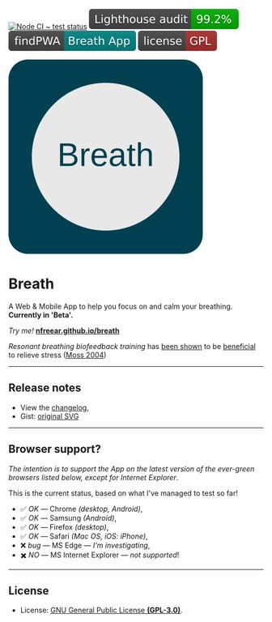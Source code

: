 
[![Node CI ~ test status][gh-badge]][gh-link]
[![Lighthouse audit][lh-badge]][lh-link]
[![Find PWA directory][find-badge]][find-link]
[![License: GPL][gpl-badge]][gpl]

[![Breath Web App][icon]][app]

# Breath #

A Web & Mobile App to help you focus on and calm your breathing.
__Currently in 'Beta'.__

_Try me!_ [__nfreear.github.io/breath__][app]


_Resonant breathing biofeedback training_ has [been shown][sutarto 2012] to be
[beneficial][wp] to relieve stress ([Moss 2004][])

---
## Release notes

 * View the [changelog](./CHANGELOG.md),
 * Gist: [original SVG][gist]

---
## Browser support?

_The intention is to support the App on the latest version of the
ever-green browsers listed below, except for Internet Explorer_.

This is the current status, based on what I've managed to test so far!

 * ✅ _OK_ — Chrome _(desktop, Android)_,
 * ✅ _OK_ — Samsung _(Android)_,
 * ✅ _OK_ — Firefox _(desktop)_,
 * ✅ _OK_ — Safari _(Mac OS, iOS: iPhone)_,
 * ❌ _bug_ — MS Edge — _I'm investigating_,
 * ✖️ _NO_ — MS Internet Explorer — _not supported_!

---
## License

 * License: [GNU General Public License __(GPL-3.0)__][gpl].

[wp]: https://en.wikipedia.org/wiki/Biofeedback#Stress_reduction
  "Biofeedback on Wikipedia."
[sutarto 2012]: https://doi.org/10.1080%2F10803548.2012.11076959
"A.P. Sutarto, M.N.A Wahab & N.M. Zin (2012) Resonant Breathing Biofeedback Training for Stress Reduction Among Manufacturing Operators, Internat. J. of Occupational Safety and Ergonomics, 18:4, 549-561, DOI: 10.1080/10803548.2012.11076959; Retrieved 04-April-2020"
[pdf-moss 2004]: https://bfe.org/articles/issue1_final.pdf
"(PDF) Moss D. Heart rate variability (HRV) biofeedback. Psychophysiology Today. 2004;(1):4–11. Retrieved 04-April-2020."
[moss 2004]: https://scholar.google.com/scholar?q=Moss+%22Heart+rate+variability+%28HRV%29+biofeedback%22#
"Moss D. Heart rate variability (HRV) biofeedback. Psychophysiology Today. 2004;(1):4–11. On Google Scholar."
[eddie]: https://eddiestern.com/the-breathing-app/
[android]: https://play.google.com/store/apps/details?id=org.ayny.breathingapp#
  "The Breathing App, on Google Play for Android."
[ios]: https://apps.apple.com/us/app/the-breathing-app/id1285982210
  "The Breathing App, on the Apple App Store for iOS."
[sergey]: https://play.google.com/store/apps/developer?id=Sergey+Varichev
[video]: https://youtu.be/xXpsoGHnEiU?list=UUNMy2KojFn0jMbxbHZVppGw&index=4#
  "Breathing App Quick Start, 2017, on YouTube."
[pwa]: https://en.wikipedia.org/wiki/Progressive_web_application#Service_workers
[ball]: https://en.wikipedia.org/wiki/File:Racquetball_ball.svg
[anim-ball]: https://commons.wikimedia.org/wiki/File:Soccer_ball_animated.svg
[color]: https://www.rapidtables.com/web/color/color-wheel.html
[gist]: https://gist.github.com/nfreear/c8666ec92360d09c4f6d559a4e4d55ec
  "Gist: nfreear / breathing-animation.web-app.svg"
[gpl-badge]: docs/lib/badge-gpl.svg
[gpl]: https://gnu.org/licenses/gpl-3.0.html#content
  "© Nick Freear, 01-Apr-2020 | GNU General Public License version | GPL-3.0+"
[lh-badge]: docs/lib/badge-lighthouse.svg
  "Lighthouse audit report — 99.2% — (97 | 100 | 100 | 100)"
[lh-link]: https://lighthouse-dot-webdotdevsite.appspot.com/lh/html?url=https%3A//nfreear.github.io/breath/
[find-badge]: docs/lib/badge-findpwa.svg
[find-link]: https://findpwa.com/app/breath-web-app "'Breath' on findPWA"
[gh-badge]: https://github.com/nfreear/breath/workflows/Node%20CI/badge.svg
[gh-link]: https://github.com/nfreear/breath/actions "Node CI — Test status"
[app]: https://nfreear.github.io/breath/ "Try the 'Breath' Web App (beta)"
[icon]: docs/lib/icon.svg
